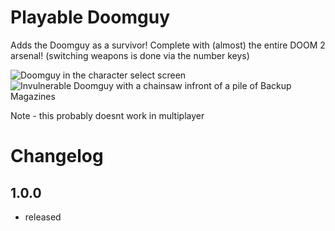 # Playable Doomguy
Adds the Doomguy as a survivor! Complete with (almost) the entire DOOM 2 arsenal! (switching weapons is done via the number keys)

![Doomguy in the character select screen](https://cdn.discordapp.com/attachments/959133036815978498/1093610542456897647/015741-screenshot.png)
![Invulnerable Doomguy with a chainsaw infront of a pile of Backup Magazines](https://cdn.discordapp.com/attachments/567832879879553037/1093602451065671792/012525-screenshot.png)

Note - this probably doesnt work in multiplayer

# Changelog
## 1.0.0
- released
